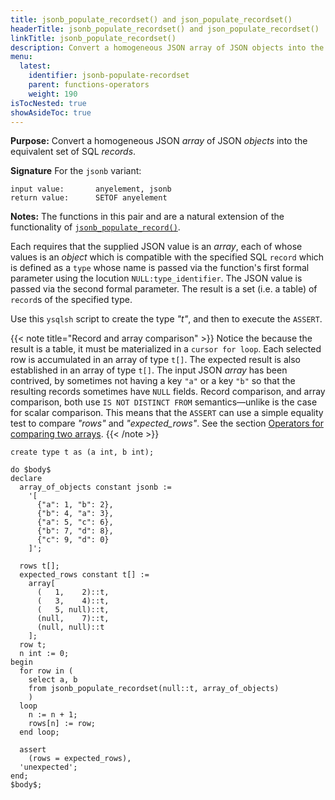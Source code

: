 ```yaml
---
title: jsonb_populate_recordset() and json_populate_recordset()
headerTitle: jsonb_populate_recordset() and json_populate_recordset()
linkTitle: jsonb_populate_recordset()
description: Convert a homogeneous JSON array of JSON objects into the equivalent set of SQL records.
menu:
  latest:
    identifier: jsonb-populate-recordset
    parent: functions-operators
    weight: 190
isTocNested: true
showAsideToc: true
---
```


**Purpose:** Convert a homogeneous JSON _array_ of JSON _objects_ into the equivalent set of SQL _records_.

**Signature** For the `jsonb` variant:

```
input value:       anyelement, jsonb
return value:      SETOF anyelement
```

**Notes:** The functions in this pair and are a natural extension of the functionality of [`jsonb_populate_record()`](../jsonb-populate-record).

Each requires that the supplied JSON value is an _array_, each of whose values is an _object_ which is compatible with the specified SQL `record` which is defined as a `type` whose name is passed via the function's first formal parameter using the locution `NULL:type_identifier`. The JSON value is passed via the second formal parameter. The result is a set (i.e. a table) of `record`s of the specified type.

Use this `ysqlsh` script to create the  type _"t"_, and then to execute the `ASSERT`.

{{< note title="Record and array comparison" >}}
Notice the because the result is a table, it must be materialized in a `cursor for loop`. Each selected row is accumulated in an array of type `t[]`. The expected result is also established in an array of type `t[]`. The input JSON _array_ has been contrived, by sometimes not having a key `"a"` or a key `"b"` so that the resulting records sometimes have `NULL` fields. Record comparison, and array comparison, both use `IS NOT DISTINCT FROM` semantics—unlike is the case for scalar comparison. This means that the `ASSERT` can use a simple equality test to compare _"rows"_ and _"expected_rows"_. See the section [Operators for comparing two arrays](../../..//type_array/functions-operators/comparison/).
{{< /note >}}

```plpgsql
create type t as (a int, b int);

do $body$
declare
  array_of_objects constant jsonb :=
    '[
      {"a": 1, "b": 2},
      {"b": 4, "a": 3},
      {"a": 5, "c": 6},
      {"b": 7, "d": 8},
      {"c": 9, "d": 0}
    ]';

  rows t[];
  expected_rows constant t[] :=
    array[
      (   1,    2)::t,
      (   3,    4)::t,
      (   5, null)::t,
      (null,    7)::t,
      (null, null)::t
    ];
  row t;
  n int := 0;
begin
  for row in (
    select a, b
    from jsonb_populate_recordset(null::t, array_of_objects)
    )
  loop
    n := n + 1;
    rows[n] := row;
  end loop;

  assert
    (rows = expected_rows),
  'unexpected';
end;
$body$;
```
